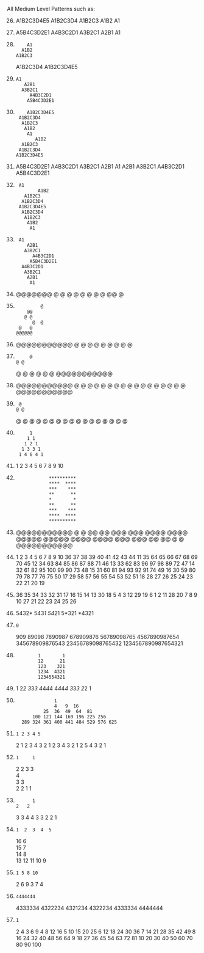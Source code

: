 All Medium Level Patterns such as:

26.	A1B2C3D4E5
          A1B2C3D4
	    A1B2C3
	      A1B2
	        A1

27.	A5B4C3D2E1
	  A4B3C2D1
	    A3B2C1
	      A2B1
	        A1

28. 		A1
	      A1B2
	    A1B2C3
	  A1B2C3D4
	A1B2C3D4E5

29.		A1
	       A2B1
	      A3B2C1
             A4B3C2D1
            A5B4C3D2E1

30.         A1B2C3D4E5
	     A1B2C3D4
	      A1B2C3
	       A1B2
	        A1
               A1B2
	      A1B2C3
	     A1B2C3D4
	    A1B2C3D4E5

31.	A5B4C3D2E1
	 A4B3C2D1
	  A3B2C1
	   A2B1
	    A1
	   A2B1
	  A3B2C1
         A4B3C2D1
        A5B4C3D2E1

32.		 A1
                A1B2
	       A1B2C3
	      A1B2C3D4
	     A1B2C3D4E5
	      A1B2C3D4
	       A1B2C3
	        A1B2
	         A1

33.		 A1
	        A2B1
	       A3B2C1
              A4B3C2D1
             A5B4C3D2E1
	      A4B3C2D1
	       A3B2C1
	        A2B1
	         A1

34.	   @@@@@@@
	    @    @
	     @   @
	      @  @
	       @ @
	        @@
                 @

35.              @
	        @@
	       @ @
              @	 @
	     @	 @
	    @@@@@@

36.	@@@@@@@@@@@
	 @       @
	  @     @
	   @   @
	    @ @
	     @

37. 	     @
	    @ @
	   @   @
	  @     @
	 @       @
	@@@@@@@@@@@                                    

38.	@@@@@@@@@@@
	 @       @
	  @     @
	   @   @
	    @ @
	     @
	    @ @
	   @   @
	  @     @
         @       @
	@@@@@@@@@@@ 

39.	     @
	    @ @
	   @   @
	  @     @
	 @       @
	@         @
	 @       @
          @     @
	   @   @
	    @ @
             @

40. 		 1
	        1 1
	       1 2 1
	      1 3 3 1
	     1 4 6 4 1

41.	1
	2 3
	4 5 6
	7 8 9 10

42. 	            **********
                    ****  ****
                    ***    ***
                    **      **
                    *        *
                    **      **
                    ***    ***
                    ****  ****
                    **********

43.	@@@@@@@@@@@
	@	  @
	@@	 @@
	@@@	@@@
	@@@@   @@@@
	@@@@@ @@@@@
	@@@@   @@@@
	@@@	@@@
	@@	 @@
	@	  @
	@@@@@@@@@@@

44.	1    2     3     4    5    6    7    8    9    10
        36   37    38    39   40   41   42   43   44   11
        35   64    65    66   67   68   69   70   45   12
        34   63    84    85   86   87   88   71   46   13
        33   62    83    96   97   98   89   72   47   14
        32   61    82    95   100  99   90   73   48   15
        31   60    81    94   93   92   91   74   49   16
        30   59    80    79   78   77   76   75   50   17
        29   58    57    56   55   54   53   52   51   18
        28   27    26    25   24   23   22   21   20   19	
 
45.	36 35 34 33 32 31
	17 16 15 14 13 30
	18 5  4  3  12 29
	19 6  1  2  11 28
	20 7  8  9  10 27
	21 22 23 24 25 26

46.	5432*
        543*1
	54*21
	5*321
	*4321

47. 	0 
	909 
	89098 
	7890987 
	678909876 
	56789098765 
	4567890987654 
	345678909876543 
	23456789098765432 
	1234567890987654321 

48.             1        1
                12      21
                123    321
                1234  4321
                1234554321

49.	1
	2*2
	3*3*3
	4*4*4*4
	4*4*4*4
	3*3*3
	2*2
	1

50.	                  1  
              	      4   9  16 
                  25  36  49  64  81 
              100 121 144 169 196 225 256 
          289 324 361 400 441 484 529 576 625

51. 	1 2 3 4 5 
	2 1 2 3 4 
	3 2 1 2 3 
	4 3 2 1 2 
	5 4 3 2 1 

52. 	1     1
	 2   2 
	  3 3  
   	   4   
          3 3  
 	 2   2 
	1     1

53. 	      1
   	    2   2
  	  3       3
	4           4
  	  3       3
    	    2   2
      	      1

54. 	1  2  3  4  5  
	16          6  
	15          7  
	14          8  
	13 12 11 10 9 

55. 	1 5 8 10
	2 6 9
	3 7
	4

56. 	4444444
	4333334
	4322234
	4321234
	4322234
	4333334
	4444444

57. 	1
	2 4
	3 6 9
	4 8 12 16
	5 10 15 20 25
	6 12 18 24 30 36
	7 14 21 28 35 42 49
	8 16 24 32 40 48 56 64
	9 18 27 36 45 54 63 72 81
	10 20 30 40 50 60 70 80 90 100
